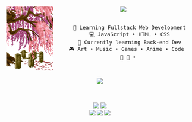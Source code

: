 <div align="center">
<img src="https://github.com/juliaisasti/juliaisasti/blob/main/img.gif" width="25%" align="left" />
<img src="https://readme-typing-svg.demolab.com?font=Fira+Code&pause=1000&color=F7A1EC&random=false&width=435&lines=Hi!+I'm+Julia+Isasti+%E2%98%86+%EF%BD%9E('%E2%96%BD%5E%E4%BA%BA)" width=50%/>
<br><br>
<pre>
    💼 Learning Fullstack Web Development
    💻 JavaScript • HTML • CSS
    📖 Currently learning Back-end Dev
    🎮 Art • Music • Games • Anime • Code  
    🐾 🐰 • 
</pre>
<br><br>
<img src="https://raw.githubusercontent.com/innng/innng/master/assets/kyubey.gif" height="40" />
<br><br><br>


<p align="center"><img src="https://img.shields.io/badge/html5%20-%23E34F26.svg?&style=for-the-badge&logo=html5&logoColor=white"/> <img src="https://img.shields.io/badge/css3%20-%231572B6.svg?&style=for-the-badge&logo=css3&logoColor=white"/><br>
 <img src="https://img.shields.io/badge/node.js%20-%2343853D.svg?&style=for-the-badge&logo=node.js&logoColor=white"/> <img src="https://img.shields.io/badge/javascript%20-%23323330.svg?&style=for-the-badge&logo=javascript&logoColor=%23F7DF1E"/> <img src="https://img.shields.io/badge/git%20-%23F05033.svg?&style=for-the-badge&logo=git&logoColor=white"/> <br><br>
